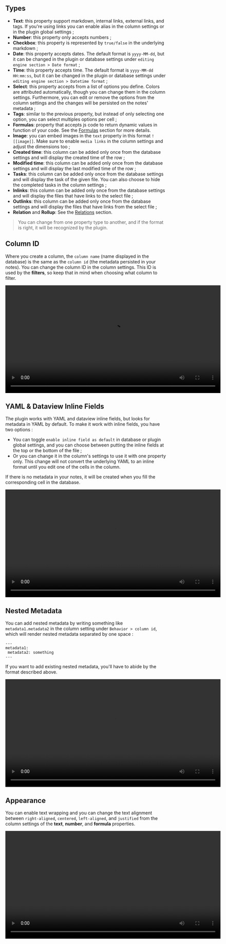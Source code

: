 ## Types

- **Text**: this property support markdown, internal links, external links, and tags. If you're using links you can enable alias in the column settings or in the plugin global settings ;
- **Number**: this property only accepts numbers ;
- **Checkbox**: this property is represented by `true/false` in the underlying markdown ;
- **Date**: this property accepts dates. The default format is `yyyy-MM-dd`, but it can be changed in the plugin or database settings under `editing engine section > Date format` ;
- **Time**: this property accepts time. The default format is `yyyy-MM-dd HH:mm:ss`, but it can be changed in the plugin or database settings under `editing engine section > Datetime format` ;
- **Select**: this property accepts from a list of options you define. Colors are attributed automatically, though you can change them in the column settings. Furthermore, you can edit or remove the options from the column settings and the changes will be persisted on the notes' metadata ;
- **Tags**: similar to the previous property, but instead of only selecting one option, you can select multiples options per cell ;
- **Formulas**: property that accepts js code to return dynamic values in function of your code. See the [Formulas](/obsidian-db-folder/features/Formulas/) section for more details.
- **Image**: you can embed images in the `text` property in this format `![[image]]`. Make sure to enable `media links` in the column settings and adjust the dimensions too ;
- **Created time**: this column can be added only once from the database settings and will display the created time of the row ;
- **Modified time**: this column can be added only once from the database settings and will display the last modified time of the row ;
- **Tasks**: this column can be added only once from the database settings and will display the task of the given file. You can also choose to hide the completed tasks in the column settings ;
- **Inlinks**: this column can be added only once from the database settings and will display the files that have links to the select file ;
- **Outlinks**: this column can be added only once from the database settings and will display the files that have links from the select file ;
- **Relation** and **Rollup**: See the [Relations](/obsidian-db-folder/features/Relations/) section.

> You can change from one property type to another, and if the format is right, it will be recognized by the plugin.

## Column ID

Where you create a column, the `column name` (name displayed in the database) is the same as the `column id` (the metadata persisted in your notes). You can change the column ID in the column settings. This ID is used by the **filters**, so keep that in mind when choosing what column to filter.

<video  width="670" controls>
  <source src="https://user-images.githubusercontent.com/38974541/197635378-256e2468-bb90-477f-8760-393f792777d6.mov" type="video/mp4">
</video>

## YAML & Dataview Inline Fields

The plugin works with YAML and dataview inline fields, but looks for metadata in YAML by default. To make it work with inline fields, you have two options :

- You can toggle `enable inline field as default` in database or plugin global settings, and you can choose between putting the inline fields at the top or the bottom of the file ;
- Or you can change it in the column's settings to use it with one property only. This change will not convert the underlying YAML to an inline format until you edit one of the cells in the column.

If there is no metadata in your notes, it will be created when you fill the corresponding cell in the database. 

<video  width="670" controls>
  <source src="https://user-images.githubusercontent.com/38974541/197635449-507ea33b-5213-4976-a7a2-bbb4e7b888b1.mov" type="video/mp4">
</video> 

## Nested Metadata

You can add nested metadata by writing something like `metadata1.metadata2` in the column setting under `Behavior > column id`, which will render nested metadata separated by one space :

```
---
metadata1:
 metadata2: something
---
```

If you want to add existing nested metadata, you'll have to abide by the format described above.

<video  width="670" controls>
  <source src="https://user-images.githubusercontent.com/38974541/197635608-8c638ab0-1551-498f-b859-a9ab58eff34b.mov" type="video/mp4">
</video>

## Appearance

You can enable text wrapping and you can change the text alignment between `right-aligned`, `centered`, `left-aligned`, and `justified` from the column settings of the **text**, **number**, and **formula** properties.

<video  width="670" controls>
  <source src="https://user-images.githubusercontent.com/38974541/197635327-31c273a1-6cb5-4283-a9a5-dddbdcc6b831.mov" type="video/mp4">
</video>